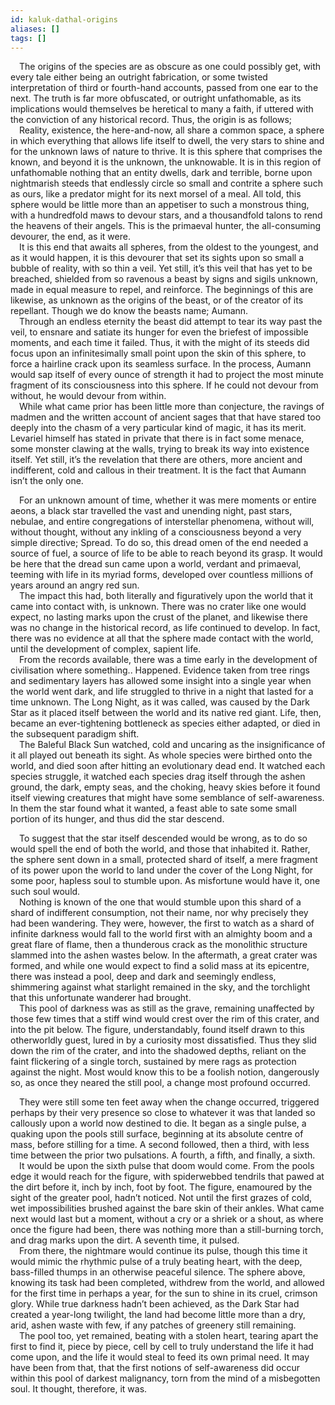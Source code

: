 ```yaml
---
id: kaluk-dathal-origins
aliases: []
tags: []
---
```


&emsp;The origins of the species are as obscure as one could possibly get, with every tale either being an outright fabrication, or some twisted interpretation of third or fourth-hand accounts, passed from one ear to the next. The truth is far more obfuscated, or outright unfathomable, as its implications would themselves be heretical to many a faith, if uttered with the conviction of any historical record. Thus, the origin is as follows;<br>
&emsp;Reality, existence, the here-and-now, all share a common space, a sphere in which everything that allows life itself to dwell, the very stars to shine and for the unknown laws of nature to thrive. It is this sphere that comprises the known, and beyond it is the unknown, the unknowable. It is in this region of unfathomable nothing that an entity dwells, dark and terrible, borne upon nightmarish steeds that endlessly circle so small and contrite a sphere such as ours, like a predator might for its next morsel of a meal. All told, this sphere would be little more than an appetiser to such a monstrous thing, with a hundredfold maws to devour stars, and a thousandfold talons to rend the heavens of their angels. This is the primaeval hunter, the all-consuming devourer, the end, as it were.<br>
&emsp;It is this end that awaits all spheres, from the oldest to the youngest, and as it would happen, it is this devourer that set its sights upon so small a bubble of reality, with so thin a veil. Yet still, it’s this veil that has yet to be breached, shielded from so ravenous a beast by signs and sigils unknown, made in equal measure to repel, and reinforce. The beginnings of this are likewise, as unknown as the origins of the beast, or of the creator of its repellant. Though we do know the beasts name; Aumann.<br>
&emsp;Through an endless eternity the beast did attempt to tear its way past the veil, to ensnare and satiate its hunger for even the briefest of impossible moments, and each time it failed. Thus, it with the might of its steeds did focus upon an infinitesimally small point upon the skin of this sphere, to force a hairline crack upon its seamless surface. In the process, Aumann would sap itself of every ounce of strength it had to project the most minute fragment of its consciousness into this sphere. If he could not devour from without, he would devour from within.<br>
&emsp;While what came prior has been little more than conjecture, the ravings of madmen and the written account of ancient sages that that have stared too deeply into the chasm of a very particular kind of magic, it has its merit. Levariel himself has stated in private that there is in fact some menace, some monster clawing at the walls, trying to break its way into existence itself. Yet still, it’s the revelation that there are others, more ancient and indifferent, cold and callous in their treatment. It is the fact that Aumann isn’t the only one.

&emsp;For an unknown amount of time, whether it was mere moments or entire aeons, a black star travelled the vast and unending night, past stars, nebulae, and entire congregations of interstellar phenomena, without will, without thought, without any inkling of a consciousness beyond a very simple directive; Spread. To do so, this dread omen of the end needed a source of fuel, a source of life to be able to reach beyond its grasp. It would be here that the dread sun came upon a world, verdant and primaeval, teeming with life in its myriad forms, developed over countless millions of years around an angry red sun.<br>
&emsp;The impact this had, both literally and figuratively upon the world that it came into contact with, is unknown. There was no crater like one would expect, no lasting marks upon the crust of the planet, and likewise there was no change in the historical record, as life continued to develop. In fact, there was no evidence at all that the sphere made contact with the world, until the development of complex, sapient life.<br>
&emsp;From the records available, there was a time early in the development of civilisation where something.. Happened. Evidence taken from tree rings and sedimentary layers has allowed some insight into a single year when the world went dark, and life struggled to thrive in a night that lasted for a time unknown. The Long Night, as it was called, was caused by the Dark Star as it placed itself between the world and its native red giant. Life, then, became an ever-tightening bottleneck as species either adapted, or died in the subsequent paradigm shift.<br>
&emsp;The Baleful Black Sun watched, cold and uncaring as the insignificance of it all played out beneath its sight. As whole species were birthed onto the world, and died soon after hitting an evolutionary dead end. It watched each species struggle, it watched each species drag itself through the ashen ground, the dark, empty seas, and the choking, heavy skies before it found itself viewing creatures that might have some semblance of self-awareness. In them the star found what it wanted, a feast able to sate some small portion of its hunger, and thus did the star descend.

&emsp;To suggest that the star itself descended would be wrong, as to do so would spell the end of both the world, and those that inhabited it. Rather, the sphere sent down in a small, protected shard of itself, a mere fragment of its power upon the world to land under the cover of the Long Night, for some poor, hapless soul to stumble upon. As misfortune would have it, one such soul would.<br>
&emsp;Nothing is known of the one that would stumble upon this shard of a shard of indifferent consumption, not their name, nor why precisely they had been wandering. They were, however, the first to watch as a shard of infinite darkness would fall to the world first with an almighty boom and a great flare of flame, then a thunderous crack as the monolithic structure slammed into the ashen wastes below. In the aftermath, a great crater was formed, and while one would expect to find a solid mass at its epicentre, there was instead a pool, deep and dark and seemingly endless, shimmering against what starlight remained in the sky, and the torchlight that this unfortunate wanderer had brought.<br>
&emsp;This pool of darkness was as still as the grave, remaining unaffected by those few times that a stiff wind would crest over the rim of this crater, and into the pit below. The figure, understandably, found itself drawn to this otherworldly guest, lured in by a curiosity most dissatisfied. Thus they slid down the rim of the crater, and into the shadowed depths, reliant on the faint flickering of a single torch, sustained by mere rags as protection against the night. Most would know this to be a foolish notion, dangerously so, as once they neared the still pool, a change most profound occurred.<br>

&emsp;They were still some ten feet away when the change occurred, triggered perhaps by their very presence so close to whatever it was that landed so callously upon a world now destined to die. It began as a single pulse, a quaking upon the pools still surface, beginning at its absolute centre of mass, before stilling for a time. A second followed, then a third, with less time between the prior two pulsations. A fourth, a fifth, and finally, a sixth.<br>
&emsp;It would be upon the sixth pulse that doom would come. From the pools edge it would reach for the figure, with spiderwebbed tendrils that pawed at the dirt before it, inch by inch, foot by foot. The figure, enamoured by the sight of the greater pool, hadn’t noticed. Not until the first grazes of cold, wet impossibilities brushed against the bare skin of their ankles. What came next would last but a moment, without a cry or a shriek or a shout, as where once the figure had been, there was nothing more than a still-burning torch, and drag marks upon the dirt. A seventh time, it pulsed.<br>
&emsp;From there, the nightmare would continue its pulse, though this time it would mimic the rhythmic pulse of a truly beating heart, with the deep, bass-filled thumps in an otherwise peaceful silence. The sphere above, knowing its task had been completed, withdrew from the world, and allowed for the first time in perhaps a year, for the sun to shine in its cruel, crimson glory. While true darkness hadn’t been achieved, as the Dark Star had created a year-long twilight, the land had become little more than a dry, arid, ashen waste with few, if any patches of greenery still remaining.<br>
&emsp;The pool too, yet remained, beating with a stolen heart, tearing apart the first to find it, piece by piece, cell by cell to truly understand the life it had come upon, and the life it would steal to feed its own primal need. It may have been from that, that the first notions of self-awareness did occur within this pool of darkest malignancy, torn from the mind of a misbegotten soul. It thought, therefore, it was.
